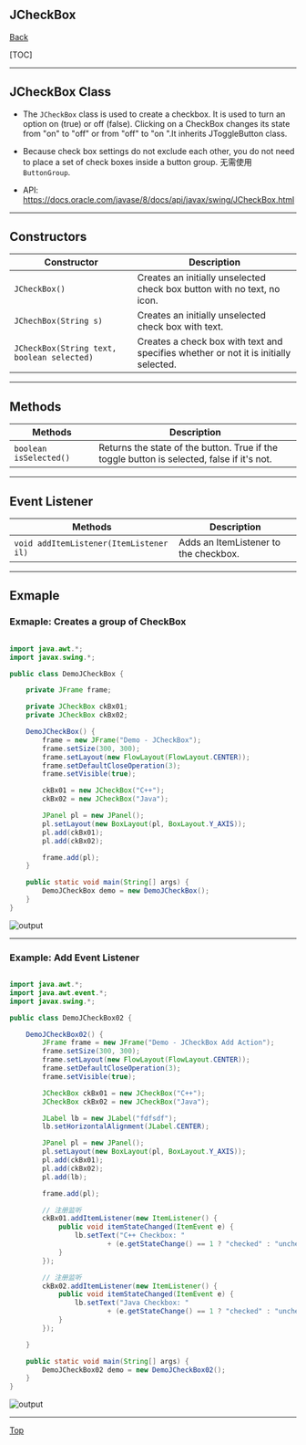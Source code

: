 ## JCheckBox

[Back](../java_swing.md)

[TOC]

---

## JCheckBox Class

- The `JCheckBox` class is used to create a checkbox. It is used to turn an option on (true) or off (false). Clicking on a CheckBox changes its state from "on" to "off" or from "off" to "on ".It inherits JToggleButton class.

- Because check box settings do not exclude each other, you do  not need to place a set of check boxes inside a button group. 无需使用`ButtonGroup`.

- API: https://docs.oracle.com/javase/8/docs/api/javax/swing/JCheckBox.html

---

## Constructors

| Constructor                                | Description                                                                          |
| ------------------------------------------ | ------------------------------------------------------------------------------------ |
| `JCheckBox()`                              | Creates an initially unselected check box button with no text, no icon.              |
| `JChechBox(String s)`                      | Creates an initially unselected check box with text.                                 |
| `JCheckBox(String text, boolean selected)` | Creates a check box with text and specifies whether or not it is initially selected. |

---

## Methods

| Methods                 | Description                                                                                |
| ----------------------- | ------------------------------------------------------------------------------------------ |
| `boolean isSelected() ` | Returns the state of the button. True if the toggle button is selected, false if it's not. |

---

## Event Listener

| Methods                                  | Description                           |
| ---------------------------------------- | ------------------------------------- |
| `void addItemListener(ItemListener il) ` | Adds an ItemListener to the checkbox. |

---

## Exmaple

### Exmaple: Creates a group of CheckBox

```java

import java.awt.*;
import javax.swing.*;

public class DemoJCheckBox {

    private JFrame frame;

    private JCheckBox ckBx01;
    private JCheckBox ckBx02;

    DemoJCheckBox() {
        frame = new JFrame("Demo - JCheckBox");
        frame.setSize(300, 300);
        frame.setLayout(new FlowLayout(FlowLayout.CENTER));
        frame.setDefaultCloseOperation(3);
        frame.setVisible(true);

        ckBx01 = new JCheckBox("C++");
        ckBx02 = new JCheckBox("Java");

        JPanel pl = new JPanel();
        pl.setLayout(new BoxLayout(pl, BoxLayout.Y_AXIS));
        pl.add(ckBx01);
        pl.add(ckBx02);

        frame.add(pl);
    }

    public static void main(String[] args) {
        DemoJCheckBox demo = new DemoJCheckBox();
    }
}

```

![output](https://static.javatpoint.com/java/swing/images/java-jcheckbox1.png)

---

### Example: Add Event Listener

```java

import java.awt.*;
import java.awt.event.*;
import javax.swing.*;

public class DemoJCheckBox02 {

    DemoJCheckBox02() {
        JFrame frame = new JFrame("Demo - JCheckBox Add Action");
        frame.setSize(300, 300);
        frame.setLayout(new FlowLayout(FlowLayout.CENTER));
        frame.setDefaultCloseOperation(3);
        frame.setVisible(true);

        JCheckBox ckBx01 = new JCheckBox("C++");
        JCheckBox ckBx02 = new JCheckBox("Java");

        JLabel lb = new JLabel("fdfsdf");
        lb.setHorizontalAlignment(JLabel.CENTER);

        JPanel pl = new JPanel();
        pl.setLayout(new BoxLayout(pl, BoxLayout.Y_AXIS));
        pl.add(ckBx01);
        pl.add(ckBx02);
        pl.add(lb);

        frame.add(pl);

        // 注册监听
        ckBx01.addItemListener(new ItemListener() {
            public void itemStateChanged(ItemEvent e) {
                lb.setText("C++ Checkbox: "
                        + (e.getStateChange() == 1 ? "checked" : "unchecked"));
            }
        });

        // 注册监听
        ckBx02.addItemListener(new ItemListener() {
            public void itemStateChanged(ItemEvent e) {
                lb.setText("Java Checkbox: "
                        + (e.getStateChange() == 1 ? "checked" : "unchecked"));
            }
        });

    }

    public static void main(String[] args) {
        DemoJCheckBox02 demo = new DemoJCheckBox02();
    }
}
```

![output](https://static.javatpoint.com/java/swing/images/java-jcheckbox2.png)

---

[Top](#jcheckbox)
